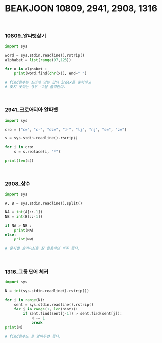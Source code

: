 # BEAKJOON 10809, 2941, 2908, 1316


​	

### 10809_알파벳찾기

```python
import sys

word = sys.stdin.readline().rstrip()
alphabet = list(range(97,123))

for x in alphabet :
    print(word.find(chr(x)), end=" ")

# find함수는 조건에 맞는 값의 index를 출력하고
# 찾지 못하는 경우 -1을 출력한다. 
```

​	

### 2941_크로아티아 알파벳

```python
import sys

cro = ["c=", "c-", "dz=", "d-", "lj", "nj", "s=", "z="]

s = sys.stdin.readline().rstrip()

for i in cro:
    s = s.replace(i, "*")

print(len(s))
```

​	

### 2908_상수

```python
import sys

A, B = sys.stdin.readline().split()

NA = int(A[::-1])
NB = int(B[::-1])

if NA > NB :
    print(NA)
else: 
    print(NB)
    
# 문자열 슬라이싱을 잘 활용하면 아주 좋다.
```

​	

### 1316_그룹 단어 체커

```python
import sys

N = int(sys.stdin.readline().rstrip())

for i in range(N):
    sent = sys.stdin.readline().rstrip()
    for j in range(1, len(sent)):
        if sent.find(sent[j-1]) > sent.find(sent[j]):
            N -= 1
            break
print(N)

# find함수도 잘 알아두면 좋다.
```

​	
